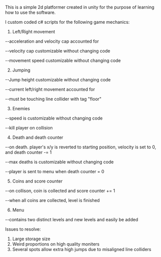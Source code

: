 This is a simple 2d platformer created in unity for the purpose of learning how to use the software.

I custom coded c# scripts for the following game mechanics:


1. Left/Right movement

--acceleration and velocity cap accounted for

--velocity cap customizable without changing code

--movement speed customizable without changing code


2. Jumping

--Jump height customizable without changing code

--current left/right movement accounted for

--must be touching line collider with tag "floor"


3. Enemies

--speed is customizable without changing code

--kill player on collision


4. Death and death counter

--on death. player's x/y is reverted to starting position, velocity is set to 0, and death counter -= 1

--max deaths is customizable without changing code

--player is sent to menu when death counter = 0


5. Coins and score counter

--on collison, coin is collected and score counter += 1

--when all coins are collected, level is finished


6. Menu

--contains two distinct levels and new levels and easily be added

Issues to resolve:

1. Large storage size
2. Weird proportions on high quality moniters
3. Several spots allow extra high jumps due to misaligned line colliders
